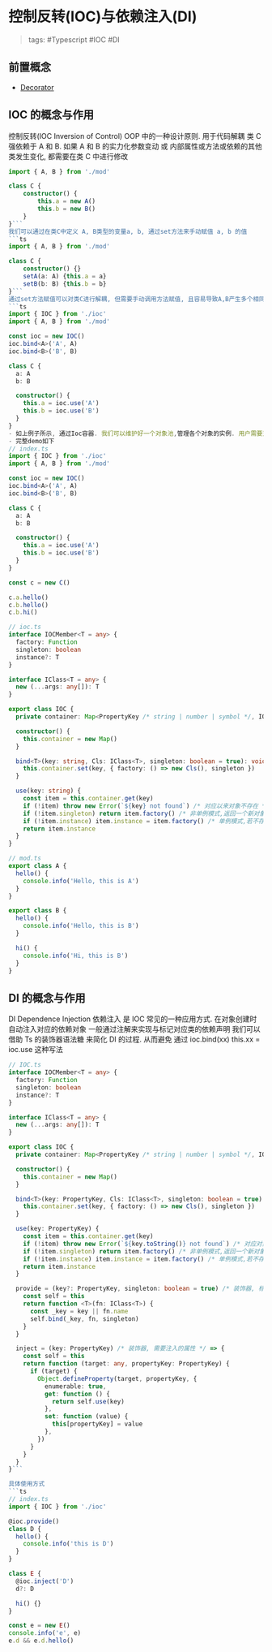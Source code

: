 # 控制反转(IOC)与依赖注入(DI)

> tags: #Typescript #IOC #DI

## 前置概念

- [Decorator](https://github.com/SherryQueen/56Note/blob/main/Notes/Decorator.md)

## IOC 的概念与作用

控制反转(IOC Inversion of Control) OOP 中的一种设计原则. 用于代码解耦
类 C 强依赖于 A 和 B. 如果 A 和 B 的实力化参数变动 或 内部属性或方法或依赖的其他类发生变化, 都需要在类 C 中进行修改

````ts
import { A, B } from './mod'

class C {
    constructor() {
        this.a = new A()
        this.b = new B()
    }
}```
我们可以通过在类C中定义 A, B类型的变量a, b, 通过set方法来手动赋值 a, b 的值
```ts
import { A, B } from './mod'

class C {
    constructor() {}
    setA(a: A) {this.a = a}
    setB(b: B) {this.b = b}
}```
通过set方法赋值可以对类C进行解耦, 但需要手动调用方法赋值, 且容易导致A,B产生多个相同的实例. 故, 我们可以引入一个Ioc容器作为全局唯一的对象 来托管这些实例.
```ts
import { IOC } from './ioc'
import { A, B } from './mod'

const ioc = new IOC()
ioc.bind<A>('A', A)
ioc.bind<B>('B', B)

class C {
  a: A
  b: B

  constructor() {
    this.a = ioc.use('A')
    this.b = ioc.use('B')
  }
}
- 如上例子所示, 通过Ioc容器. 我们可以维护好一个对象池,管理各个对象的实例. 用户需要对应实例时,可以交付对应的实例给用户使用. 且能避免重复的创建. 比如针对(A->B->C->D 这种互相依赖的可能场景)
- 完整demo如下
// index.ts
import { IOC } from './ioc'
import { A, B } from './mod'

const ioc = new IOC()
ioc.bind<A>('A', A)
ioc.bind<B>('B', B)

class C {
  a: A
  b: B

  constructor() {
    this.a = ioc.use('A')
    this.b = ioc.use('B')
  }
}

const c = new C()

c.a.hello()
c.b.hello()
c.b.hi()

// ioc.ts
interface IOCMember<T = any> {
  factory: Function
  singleton: boolean
  instance?: T
}

interface IClass<T = any> {
  new (...args: any[]): T
}

export class IOC {
  private container: Map<PropertyKey /* string | number | symbol */, IOCMember>

  constructor() {
    this.container = new Map()
  }

  bind<T>(key: string, Cls: IClass<T>, singleton: boolean = true): void {
    this.container.set(key, { factory: () => new Cls(), singleton })
  }

  use(key: string) {
    const item = this.container.get(key)
    if (!item) throw new Error(`${key} not found`) /* 对应以来对象不存在 */
    if (!item.singleton) return item.factory() /* 非单例模式,返回一个新对象 */
    if (!item.instance) item.instance = item.factory() /* 单例模式,若不存在就创建一个 */
    return item.instance
  }
}

// mod.ts
export class A {
  hello() {
    console.info('Hello, this is A')
  }
}

export class B {
  hello() {
    console.info('Hello, this is B')
  }

  hi() {
    console.info('Hi, this is B')
  }
}
````

## DI 的概念与作用

DI Dependence Injection 依赖注入 是 IOC 常见的一种应用方式. 在对象创建时自动注入对应的依赖对象
一般通过注解来实现与标记对应类的依赖声明
我们可以借助 Ts 的装饰器语法糖 来简化 DI 的过程. 从而避免 通过 ioc.bind(xx) this.xx = ioc.use 这种写法

````ts
// IOC.ts
interface IOCMember<T = any> {
  factory: Function
  singleton: boolean
  instance?: T
}

interface IClass<T = any> {
  new (...args: any[]): T
}

export class IOC {
  private container: Map<PropertyKey /* string | number | symbol */, IOCMember>

  constructor() {
    this.container = new Map()
  }

  bind<T>(key: PropertyKey, Cls: IClass<T>, singleton: boolean = true): void {
    this.container.set(key, { factory: () => new Cls(), singleton })
  }

  use(key: PropertyKey) {
    const item = this.container.get(key)
    if (!item) throw new Error(`${key.toString()} not found`) /* 对应对象不存在 */
    if (!item.singleton) return item.factory() /* 非单例模式,返回一个新对象 */
    if (!item.instance) item.instance = item.factory() /* 单例模式,若不存在就创建一个 */
    return item.instance
  }

  provide = (key?: PropertyKey, singleton: boolean = true) /* 装饰器, 标记需要bind的类 */ => {
    const self = this
    return function <T>(fn: IClass<T>) {
      const _key = key || fn.name
      self.bind(_key, fn, singleton)
    }
  }

  inject = (key: PropertyKey) /* 装饰器, 需要注入的属性 */ => {
    const self = this
    return function (target: any, propertyKey: PropertyKey) {
      if (target) {
        Object.defineProperty(target, propertyKey, {
          enumerable: true,
          get: function () {
            return self.use(key)
          },
          set: function (value) {
            this[propertyKey] = value
          },
        })
      }
    }
  }
}```

具体使用方式
```ts
// index.ts
import { IOC } from './ioc'

@ioc.provide()
class D {
  hello() {
    console.info('this is D')
  }
}

class E {
  @ioc.inject('D')
  d?: D

  hi() {}
}

const e = new E()
console.info('e', e)
e.d && e.d.hello()

````
